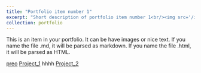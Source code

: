 ```yaml
---
title: "Portfolio item number 1"
excerpt: "Short description of portfolio item number 1<br/><img src='/images/500x300.png'>"
collection: portfolio
---
```


This is an item in your portfolio. It can be have images or nice text. If you name the file .md, it will be parsed as markdown. If you name the file .html, it will be parsed as HTML. 

[preo](_projects/_data_science/project_1.md)
[Project_1](../_projects/_data_science/project_1)
hhhh
[Project_2](../_projects/_data_science/project_1.md)

